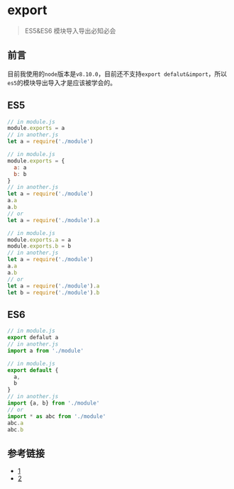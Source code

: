 # export
> ES5&ES6 模块导入导出必知必会

## 前言

目前我使用的`node`版本是`v8.10.0`，目前还不支持`export defalut&import`，所以`es5`的模块导出导入才是应该被学会的。

## ES5

```JavaScript
// in module.js
module.exports = a
// in another.js
let a = require('./module')
```

```JavaScript
// in module.js
module.exports = {
  a: a
  b: b
}
// in another.js
let a = require('./module')
a.a
a.b
// or
let a = require('./module').a
```

```JavaScript
// in module.js
module.exports.a = a
module.exports.b = b
// in another.js
let a = require('./module')
a.a
a.b
// or
let a = require('./module').a
let b = require('./module').b
```

## ES6

```JavaScript
// in module.js
export defalut a
// in another.js
import a from './module'
```

```JavaScript
// in module.js
export default {
  a,
  b
}
// in another.js
import {a, b} from './module'
// or
import * as abc from './module'
abc.a
abc.b
```

## 参考链接

* [1](http://imweb.io/topic/582293894067ce9726778be9)
* [2](https://medium.com/@zachgavin/module-exports-and-loading-es5-to-es6-a33ac592989c)